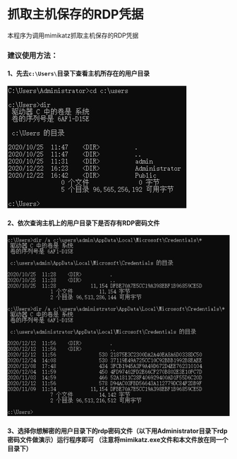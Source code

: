 # 抓取主机保存的RDP凭据

本程序为调用mimikatz抓取主机保存的RDP凭据

### 建议使用方法：

#### 1、先去`c:\Users\`目录下查看主机所存在的用户目录

![](https://github.com/TryA9ain/RDP_Credential/blob/master/picture/Snipaste_2020-12-24_14-03-14.jpg)


#### 2、依次查询主机上的用户目录下是否存有RDP密码文件

![](https://github.com/TryA9ain/RDP_Credential/blob/master/picture/Snipaste_2020-12-24_14-13-02.jpg)

#### 3、选择你想解密的用户目录下的rdp密码文件（以下用Administrator目录下rdp密码文件做演示）运行程序即可 （注意将mimikatz.exe文件和本文件放在同一个目录下）
